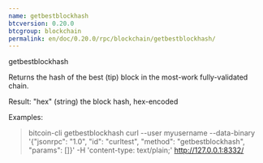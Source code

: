 ```yaml
---
name: getbestblockhash
btcversion: 0.20.0
btcgroup: blockchain
permalink: en/doc/0.20.0/rpc/blockchain/getbestblockhash/
---
```


getbestblockhash

Returns the hash of the best (tip) block in the most-work fully-validated chain.

Result:
"hex"    (string) the block hash, hex-encoded

Examples:
> bitcoin-cli getbestblockhash 
> curl --user myusername --data-binary '{"jsonrpc": "1.0", "id": "curltest", "method": "getbestblockhash", "params": []}' -H 'content-type: text/plain;' http://127.0.0.1:8332/


